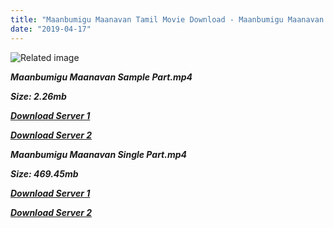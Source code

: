 ```yaml
---
title: "Maanbumigu Maanavan Tamil Movie Download - Maanbumigu Maanavan Tamil Full Movie Download"
date: "2019-04-17"
---
```


![Related image](https://www.starmusiq.fun/movieimages/Tamil/M/1996/Maanbumigu-Maanavan_B.jpg)

**_Maanbumigu Maanavan Sample Part.mp4_**

**_Size: 2.26mb_**

**_[Download Server 1](http://b6.wetransfer.vip/files/{001906e6a029aa7b73d4a7534ffe44de21d3d443868dbd2fabdf209edab59abd}20Actor{001906e6a029aa7b73d4a7534ffe44de21d3d443868dbd2fabdf209edab59abd}20Hits{001906e6a029aa7b73d4a7534ffe44de21d3d443868dbd2fabdf209edab59abd}20Collection/Vijay{001906e6a029aa7b73d4a7534ffe44de21d3d443868dbd2fabdf209edab59abd}20{001906e6a029aa7b73d4a7534ffe44de21d3d443868dbd2fabdf209edab59abd}20Movies{001906e6a029aa7b73d4a7534ffe44de21d3d443868dbd2fabdf209edab59abd}20Collection/Maanbumigu{001906e6a029aa7b73d4a7534ffe44de21d3d443868dbd2fabdf209edab59abd}20Maanavan{001906e6a029aa7b73d4a7534ffe44de21d3d443868dbd2fabdf209edab59abd}20(1996)/Maanbumigu{001906e6a029aa7b73d4a7534ffe44de21d3d443868dbd2fabdf209edab59abd}20Maanavan{001906e6a029aa7b73d4a7534ffe44de21d3d443868dbd2fabdf209edab59abd}20Mp4{001906e6a029aa7b73d4a7534ffe44de21d3d443868dbd2fabdf209edab59abd}20HD/Maanbumigu{001906e6a029aa7b73d4a7534ffe44de21d3d443868dbd2fabdf209edab59abd}20Maanavan{001906e6a029aa7b73d4a7534ffe44de21d3d443868dbd2fabdf209edab59abd}20HD{001906e6a029aa7b73d4a7534ffe44de21d3d443868dbd2fabdf209edab59abd}20Sample.mp4)_**

**_[Download Server 2](http://b6.wetransfer.vip/files/{001906e6a029aa7b73d4a7534ffe44de21d3d443868dbd2fabdf209edab59abd}20Actor{001906e6a029aa7b73d4a7534ffe44de21d3d443868dbd2fabdf209edab59abd}20Hits{001906e6a029aa7b73d4a7534ffe44de21d3d443868dbd2fabdf209edab59abd}20Collection/Vijay{001906e6a029aa7b73d4a7534ffe44de21d3d443868dbd2fabdf209edab59abd}20{001906e6a029aa7b73d4a7534ffe44de21d3d443868dbd2fabdf209edab59abd}20Movies{001906e6a029aa7b73d4a7534ffe44de21d3d443868dbd2fabdf209edab59abd}20Collection/Maanbumigu{001906e6a029aa7b73d4a7534ffe44de21d3d443868dbd2fabdf209edab59abd}20Maanavan{001906e6a029aa7b73d4a7534ffe44de21d3d443868dbd2fabdf209edab59abd}20(1996)/Maanbumigu{001906e6a029aa7b73d4a7534ffe44de21d3d443868dbd2fabdf209edab59abd}20Maanavan{001906e6a029aa7b73d4a7534ffe44de21d3d443868dbd2fabdf209edab59abd}20Mp4{001906e6a029aa7b73d4a7534ffe44de21d3d443868dbd2fabdf209edab59abd}20HD/Maanbumigu{001906e6a029aa7b73d4a7534ffe44de21d3d443868dbd2fabdf209edab59abd}20Maanavan{001906e6a029aa7b73d4a7534ffe44de21d3d443868dbd2fabdf209edab59abd}20HD{001906e6a029aa7b73d4a7534ffe44de21d3d443868dbd2fabdf209edab59abd}20Sample.mp4)_**

**_Maanbumigu Maanavan Single Part.mp4_**

**_Size: 469.45mb_**

**_[Download Server 1](http://b6.wetransfer.vip/files/{001906e6a029aa7b73d4a7534ffe44de21d3d443868dbd2fabdf209edab59abd}20Actor{001906e6a029aa7b73d4a7534ffe44de21d3d443868dbd2fabdf209edab59abd}20Hits{001906e6a029aa7b73d4a7534ffe44de21d3d443868dbd2fabdf209edab59abd}20Collection/Vijay{001906e6a029aa7b73d4a7534ffe44de21d3d443868dbd2fabdf209edab59abd}20{001906e6a029aa7b73d4a7534ffe44de21d3d443868dbd2fabdf209edab59abd}20Movies{001906e6a029aa7b73d4a7534ffe44de21d3d443868dbd2fabdf209edab59abd}20Collection/Maanbumigu{001906e6a029aa7b73d4a7534ffe44de21d3d443868dbd2fabdf209edab59abd}20Maanavan{001906e6a029aa7b73d4a7534ffe44de21d3d443868dbd2fabdf209edab59abd}20(1996)/Maanbumigu{001906e6a029aa7b73d4a7534ffe44de21d3d443868dbd2fabdf209edab59abd}20Maanavan{001906e6a029aa7b73d4a7534ffe44de21d3d443868dbd2fabdf209edab59abd}20Mp4{001906e6a029aa7b73d4a7534ffe44de21d3d443868dbd2fabdf209edab59abd}20HD/Maanbumigu{001906e6a029aa7b73d4a7534ffe44de21d3d443868dbd2fabdf209edab59abd}20Maanavan{001906e6a029aa7b73d4a7534ffe44de21d3d443868dbd2fabdf209edab59abd}20HD.mp4)_**

**_[Download Server 2](http://b6.wetransfer.vip/files/{001906e6a029aa7b73d4a7534ffe44de21d3d443868dbd2fabdf209edab59abd}20Actor{001906e6a029aa7b73d4a7534ffe44de21d3d443868dbd2fabdf209edab59abd}20Hits{001906e6a029aa7b73d4a7534ffe44de21d3d443868dbd2fabdf209edab59abd}20Collection/Vijay{001906e6a029aa7b73d4a7534ffe44de21d3d443868dbd2fabdf209edab59abd}20{001906e6a029aa7b73d4a7534ffe44de21d3d443868dbd2fabdf209edab59abd}20Movies{001906e6a029aa7b73d4a7534ffe44de21d3d443868dbd2fabdf209edab59abd}20Collection/Maanbumigu{001906e6a029aa7b73d4a7534ffe44de21d3d443868dbd2fabdf209edab59abd}20Maanavan{001906e6a029aa7b73d4a7534ffe44de21d3d443868dbd2fabdf209edab59abd}20(1996)/Maanbumigu{001906e6a029aa7b73d4a7534ffe44de21d3d443868dbd2fabdf209edab59abd}20Maanavan{001906e6a029aa7b73d4a7534ffe44de21d3d443868dbd2fabdf209edab59abd}20Mp4{001906e6a029aa7b73d4a7534ffe44de21d3d443868dbd2fabdf209edab59abd}20HD/Maanbumigu{001906e6a029aa7b73d4a7534ffe44de21d3d443868dbd2fabdf209edab59abd}20Maanavan{001906e6a029aa7b73d4a7534ffe44de21d3d443868dbd2fabdf209edab59abd}20HD.mp4)_**

